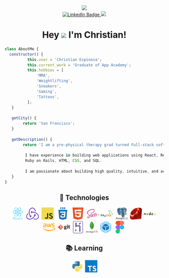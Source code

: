 <div id="header" align="center">
  <img src="https://media.giphy.com/media/gVlgj80ZLp9yo/giphy.gif" width="300"/>
<div id="badges">
  <a href="https://www.linkedin.com/in/christian-espinosa-bb0b47187/" target='_blank'>
    <img src="https://img.shields.io/badge/LinkedIn-blue?style=for-the-badge&logo=linkedin&logoColor=white" alt="LinkedIn Badge"/>
  </a>
  <a href="https://christianrayespinosa.com/" target='_blank'>
    <img src="https://img.shields.io/badge/-WEBSITE-orange?style=for-the-badge" />
  </a>
</div>

<h1>
  Hey
  <img src="https://media.giphy.com/media/hvRJCLFzcasrR4ia7z/giphy.gif" width="30px"/>
  I'm Christian!
</h1>
</div>

```js
class AboutMe {
  constructor() {
          this.user = 'Christian Espinosa';
          this.current_work = 'Graduate of App Academy';
          this.hobbies = [
              'MMA',
              'Weightlifting',
              'Sneakers',
              'Gaming',
              'Tattoos',
          ];
   }
   
   getCity() {
        return 'San Francisco';
   }
  
   getDescription() {
        return 'I am a pre-physical therapy grad turned Full-stack software developer 

         I have experience in building web applications using React, Redux, JavaScript, 
         Ruby on Rails, HTML, CSS, and SQL.

         I am passionate about building high quality, intuitive, and accessible user experiences';
   }
}
```
<div align='center'>
    <h2>
   🤖 Technologies
  </h2>
<div>
 
<div>
  <img src="https://github.com/devicons/devicon/blob/master/icons/react/react-original-wordmark.svg" title="React" alt="React" width="40" height="40"/>&nbsp;
  <img src="https://github.com/devicons/devicon/blob/master/icons/redux/redux-original.svg" title="Redux" alt="Redux " width="40" height="40"/>&nbsp;
  <img src="https://github.com/devicons/devicon/blob/master/icons/javascript/javascript-original.svg" title="JavaScript" alt="JavaScript" width="40" height="40"/>&nbsp;
  <img src="https://github.com/devicons/devicon/blob/master/icons/css3/css3-plain-wordmark.svg"  title="CSS3" alt="CSS" width="40" height="40"/>&nbsp;
  <img src="https://github.com/devicons/devicon/blob/master/icons/html5/html5-original.svg" title="HTML5" alt="HTML" width="40" height="40"/>&nbsp;
   <img src='https://github.com/devicons/devicon/blob/master/icons/sass/sass-original.svg' title='Sass' width='40' height='40'/>
  <img src="https://github.com/devicons/devicon/blob/master/icons/mysql/mysql-original-wordmark.svg" title="MySQL"  alt="MySQL" width="40" height="40"/>&nbsp;
  <img src='https://github.com/devicons/devicon/blob/master/icons/postgresql/postgresql-original-wordmark.svg' title='PostgreSQL' width='40' height='40'/>
  <img src='https://github.com/devicons/devicon/blob/master/icons/ruby/ruby-original.svg' title='Ruby' width='40' height='40'/>
  <img src="https://github.com/devicons/devicon/blob/master/icons/nodejs/nodejs-original-wordmark.svg" title="NodeJS" alt="NodeJS" width="40" height="40"/>&nbsp;
  <img src="https://github.com/devicons/devicon/blob/master/icons/amazonwebservices/amazonwebservices-plain-wordmark.svg" title="AWS" alt="AWS" width="40" height="40"/>&nbsp;
  <img src="https://github.com/devicons/devicon/blob/master/icons/git/git-original-wordmark.svg" title="Git" **alt="Git" width="40" height="40"/>
  <img src='https://github.com/devicons/devicon/blob/master/icons/heroku/heroku-original.svg' title='Heroku' width='40' height='40'/>
  <img src='https://github.com/devicons/devicon/blob/master/icons/mongodb/mongodb-original-wordmark.svg' title='MongoDB' width='40' height='40'/>
  <img src='https://github.com/devicons/devicon/blob/master/icons/webpack/webpack-original.svg' title='Webpack' width='40' height='40'/>
  <img src='https://github.com/devicons/devicon/blob/master/icons/figma/figma-original.svg' title='Figma' width='40' height='40'/>
</div>

<div align='center'>
  <h2>
   📚 Learning
  </h2>
<div>
  
<div> 
  <img src='https://github.com/devicons/devicon/blob/master/icons/python/python-original.svg' title='Python' width='40' height='40'/>
  <img src='https://github.com/devicons/devicon/blob/master/icons/typescript/typescript-original.svg' title='TypeScript' width='40' height='40'/>
  </div>
